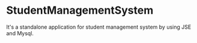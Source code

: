 # StudentManagementSystem
It's a standalone application for student management system by using JSE and Mysql.
